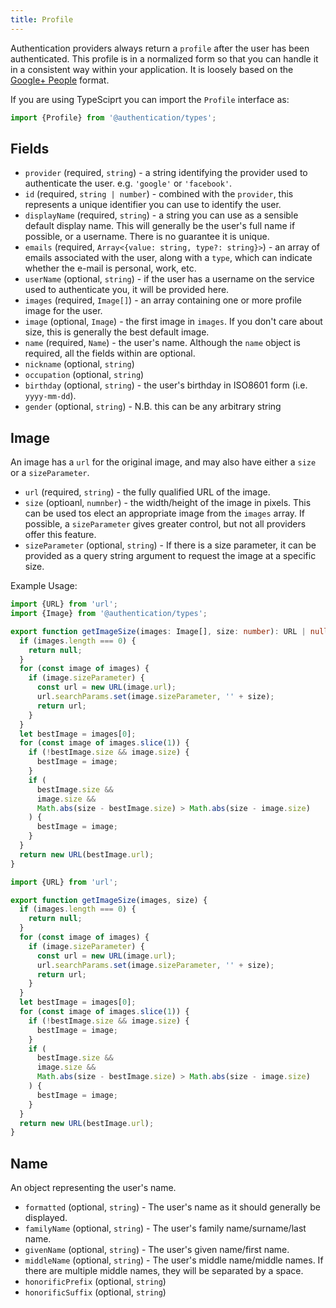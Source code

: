 ```yaml
---
title: Profile
---
```


Authentication providers always return a `profile` after the user has been authenticated. This profile is in a normalized form so that you can handle it in a consistent way within your application. It is loosely based on the [Google+ People](https://developers.google.com/+/web/api/rest/latest/people#resource) format.

If you are using TypeSciprt you can import the `Profile` interface as:

```typescript
import {Profile} from '@authentication/types';
```

## Fields

* `provider` (required, `string`) - a string identifying the provider used to authenticate the user. e.g. `'google'` or `'facebook'`.
* `id` (required, `string | number`) - combined with the `provider`, this represents a unique identifier you can use to identify the user.
* `displayName` (required, `string`) - a string you can use as a sensible default display name. This will generally be the user's full name if possible, or a username. There is no guarantee it is unique.
* `emails` (required, `Array<{value: string, type?: string}>`) - an array of emails associated with the user, along with a `type`, which can indicate whether the e-mail is personal, work, etc.
* `userName` (optional, `string`) - if the user has a username on the service used to authenticate you, it will be provided here.
* `images` (required, `Image[]`) - an array containing one or more profile image for the user.
* `image` (optional, `Image`) - the first image in `images`. If you don't care about size, this is generally the best default image.
* `name` (required, `Name`) - the user's name. Although the `name` object is required, all the fields within are optional.
* `nickname` (optional, `string`)
* `occupation` (optional, `string`)
* `birthday` (optional, `string`) - the user's birthday in ISO8601 form (i.e. `yyyy-mm-dd`).
* `gender` (optional, `string`) - N.B. this can be any arbitrary string

## Image

An image has a `url` for the original image, and may also have either a `size` or a `sizeParameter`.

* `url` (required, `string`) - the fully qualified URL of the image.
* `size` (optioanl, `numnber`) - the width/height of the image in pixels. This can be used tos elect an appropriate image from the `images` array. If possible, a `sizeParameter` gives greater control, but not all providers offer this feature.
* `sizeParameter` (optional, `string`) - If there is a size parameter, it can be provided as a query string argument to request the image at a specific size.

Example Usage:

```typescript
import {URL} from 'url';
import {Image} from '@authentication/types';

export function getImageSize(images: Image[], size: number): URL | null {
  if (images.length === 0) {
    return null;
  }
  for (const image of images) {
    if (image.sizeParameter) {
      const url = new URL(image.url);
      url.searchParams.set(image.sizeParameter, '' + size);
      return url;
    }
  }
  let bestImage = images[0];
  for (const image of images.slice(1)) {
    if (!bestImage.size && image.size) {
      bestImage = image;
    }
    if (
      bestImage.size &&
      image.size &&
      Math.abs(size - bestImage.size) > Math.abs(size - image.size)
    ) {
      bestImage = image;
    }
  }
  return new URL(bestImage.url);
}
```

```javascript
import {URL} from 'url';

export function getImageSize(images, size) {
  if (images.length === 0) {
    return null;
  }
  for (const image of images) {
    if (image.sizeParameter) {
      const url = new URL(image.url);
      url.searchParams.set(image.sizeParameter, '' + size);
      return url;
    }
  }
  let bestImage = images[0];
  for (const image of images.slice(1)) {
    if (!bestImage.size && image.size) {
      bestImage = image;
    }
    if (
      bestImage.size &&
      image.size &&
      Math.abs(size - bestImage.size) > Math.abs(size - image.size)
    ) {
      bestImage = image;
    }
  }
  return new URL(bestImage.url);
}
```

## Name

An object representing the user's name.

* `formatted` (optional, `string`) - The user's name as it should generally be displayed.
* `familyName` (optional, `string`) - The user's family name/surname/last name.
* `givenName` (optional, `string`) - The user's given name/first name.
* `middleName` (optional, `string`) - The user's middle name/middle names. If there are multiple middle names, they will be separated by a space.
* `honorificPrefix` (optional, `string`)
* `honorificSuffix` (optional, `string`)
